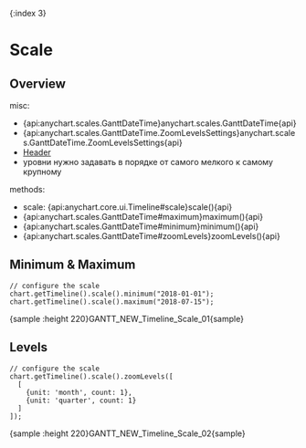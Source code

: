 {:index 3}
# Scale

## Overview

misc:

* {api:anychart.scales.GanttDateTime}anychart.scales.GanttDateTime{api}
* {api:anychart.scales.GanttDateTime.ZoomLevelsSettings}anychart.scales.GanttDateTime.ZoomLevelsSettings{api}
* [Header](Header)
* уровни нужно задавать в порядке от самого мелкого к самому крупному

methods:

* scale: {api:anychart.core.ui.Timeline#scale}scale(){api}
* {api:anychart.scales.GanttDateTime#maximum}maximum(){api}
* {api:anychart.scales.GanttDateTime#minimum}minimum(){api}
* {api:anychart.scales.GanttDateTime#zoomLevels}zoomLevels(){api}

## Minimum & Maximum


```
// configure the scale
chart.getTimeline().scale().minimum("2018-01-01");
chart.getTimeline().scale().maximum("2018-07-15");
```

{sample :height 220}GANTT\_NEW\_Timeline\_Scale\_01{sample}

## Levels

```
// configure the scale
chart.getTimeline().scale().zoomLevels([
  [
    {unit: 'month', count: 1},
    {unit: 'quarter', count: 1}
  ]
]);
```

{sample :height 220}GANTT\_NEW\_Timeline\_Scale\_02{sample}